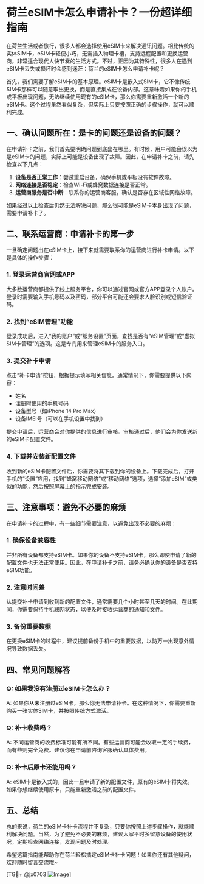 # 荷兰eSIM卡怎么申请补卡？一份超详细指南

在荷兰生活或者旅行，很多人都会选择使用eSIM卡来解决通讯问题。相比传统的实体SIM卡，eSIM卡轻便小巧，无需插入物理卡槽，支持远程配置和更换运营商，非常适合现代人快节奏的生活方式。不过，正因为其特殊性，很多人在遇到eSIM卡丢失或损坏时会感到迷茫：荷兰的eSIM卡怎么申请补卡呢？

首先，我们需要了解eSIM卡的基本原理。eSIM卡是嵌入式SIM卡，它不像传统SIM卡那样可以随意取出更换，而是直接集成在设备内部。这意味着如果你的手机或平板出现问题，无法继续使用现有的eSIM卡，那么你需要重新激活一个新的eSIM卡。这个过程虽然看似复杂，但实际上只要按照正确的步骤操作，就可以顺利完成。

## 一、确认问题所在：是卡的问题还是设备的问题？

在申请补卡之前，我们首先要明确问题到底出在哪里。有时候，用户可能会误以为是eSIM卡的问题，实际上可能是设备出现了故障。因此，在申请补卡之前，请先检查以下几点：

1. **设备是否正常工作**：尝试重启设备，确保手机或平板没有软件故障。
2. **网络连接是否稳定**：检查Wi-Fi或蜂窝数据连接是否正常。
3. **运营商服务是否中断**：联系你的运营商客服，确认是否存在区域性网络故障。

如果经过以上检查后仍然无法解决问题，那么很可能是eSIM卡本身出现了问题，需要申请补卡了。

## 二、联系运营商：申请补卡的第一步

一旦确定问题出在eSIM卡上，接下来就需要联系你的运营商进行补卡申请。以下是具体的操作步骤：

### 1. 登录运营商官网或APP

大多数运营商都提供了线上服务平台，你可以通过官网或官方APP登录个人账户。登录时需要输入手机号码以及密码，部分平台可能还会要求人脸识别或短信验证码。

### 2. 找到“eSIM管理”功能

登录成功后，进入“我的账户”或“服务设置”页面，查找是否有“eSIM管理”或“虚拟SIM卡管理”的选项。这是专门用来管理eSIM卡的服务入口。

### 3. 提交补卡申请

点击“补卡申请”按钮，根据提示填写相关信息。通常情况下，你需要提供以下内容：
- 姓名
- 注册时使用的手机号码
- 设备型号（如iPhone 14 Pro Max）
- 设备IMEI号（可以在手机设置中找到）

提交申请后，运营商会对你提供的信息进行审核。审核通过后，他们会为你发送新的eSIM卡配置文件。

### 4. 下载并安装新配置文件

收到新的eSIM卡配置文件后，你需要将其下载到你的设备上。下载完成后，打开手机的“设置”应用，找到“蜂窝移动网络”或“移动网络”选项，选择“添加eSIM”或类似的功能，然后按照屏幕上的指示完成安装。

## 三、注意事项：避免不必要的麻烦

在申请补卡的过程中，有一些细节需要注意，以避免出现不必要的麻烦：

### 1. 确保设备兼容性

并非所有设备都支持eSIM卡。如果你的设备不支持eSIM卡，那么即使申请了新的配置文件也无法正常使用。因此，在申请补卡之前，请务必确认你的设备是否支持eSIM功能。

### 2. 注意时间差

从提交补卡申请到收到新的配置文件，通常需要几个小时甚至几天的时间。在此期间，你需要保持手机联网状态，以便及时接收运营商的通知和文件。

### 3. 备份重要数据

在更换eSIM卡的过程中，建议提前备份手机中的重要数据，以防万一出现意外情况导致数据丢失。

## 四、常见问题解答

### Q: 如果我没有注册过eSIM卡怎么办？
A: 如果你从未注册过eSIM卡，那么你无法申请补卡。在这种情况下，你需要重新购买一张实体SIM卡，并按照传统方式激活。

### Q: 补卡收费吗？
A: 不同运营商的收费标准可能有所不同。有些运营商可能会收取一定的手续费，而有些则完全免费。建议你在申请前咨询客服确认具体费用。

### Q: 补卡后原卡还能用吗？
A: eSIM卡是嵌入式的，因此一旦申请了新的配置文件，原有的eSIM卡将失效。如果你想继续使用原卡，只能重新激活之前的配置文件。

## 五、总结

总的来说，荷兰的eSIM卡补卡流程并不复杂，只要你按照上述步骤操作，就能顺利解决问题。当然，为了避免不必要的麻烦，建议大家平时多留意设备的使用状况，定期检查网络连接，发现问题及时处理。

希望这篇指南能帮助你在荷兰轻松搞定eSIM卡补卡问题！如果你还有其他疑问，欢迎随时留言交流哦~

[TG💪+ @jx0703 ![Image](https://github.com/user-attachments/assets/dbca1d08-cadb-493c-b0ec-ad6f7a83f270)]